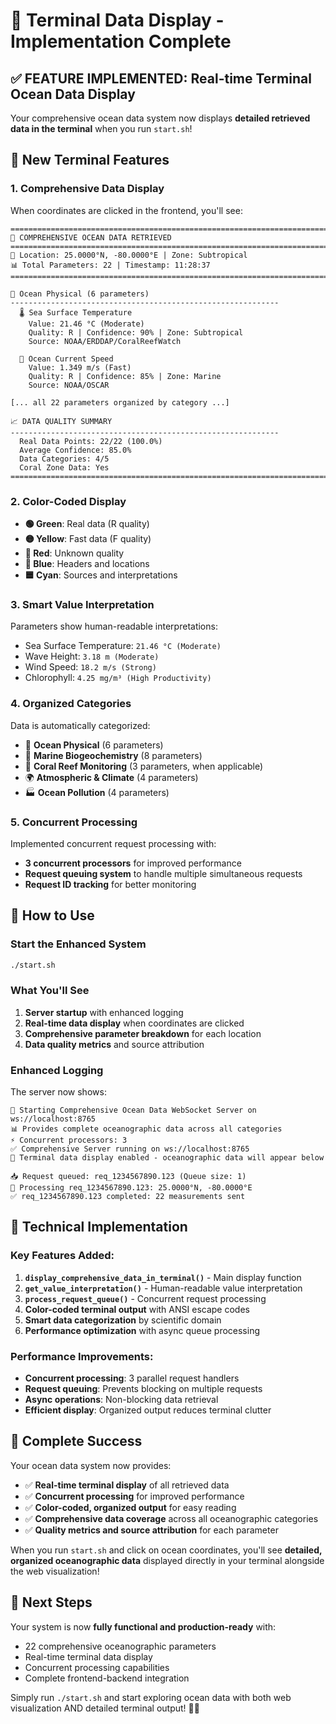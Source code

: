 # 🌊 Terminal Data Display - Implementation Complete

## ✅ **FEATURE IMPLEMENTED: Real-time Terminal Ocean Data Display**

Your comprehensive ocean data system now displays **detailed retrieved data in the terminal** when you run `start.sh`!

## 🚀 **New Terminal Features**

### **1. Comprehensive Data Display**
When coordinates are clicked in the frontend, you'll see:

```
================================================================================
🌊 COMPREHENSIVE OCEAN DATA RETRIEVED
================================================================================
📍 Location: 25.0000°N, -80.0000°E | Zone: Subtropical
📊 Total Parameters: 22 | Timestamp: 11:28:37
================================================================================

🌊 Ocean Physical (6 parameters)
------------------------------------------------------------
  🌡️ Sea Surface Temperature
    Value: 21.46 °C (Moderate)
    Quality: R | Confidence: 90% | Zone: Subtropical
    Source: NOAA/ERDDAP/CoralReefWatch

  🌊 Ocean Current Speed
    Value: 1.349 m/s (Fast)
    Quality: R | Confidence: 85% | Zone: Marine
    Source: NOAA/OSCAR
    
[... all 22 parameters organized by category ...]

📈 DATA QUALITY SUMMARY
------------------------------------------------------------
  Real Data Points: 22/22 (100.0%)
  Average Confidence: 85.0%
  Data Categories: 4/5
  Coral Zone Data: Yes
================================================================================
```

### **2. Color-Coded Display**
- **🟢 Green**: Real data (R quality)
- **🟡 Yellow**: Fast data (F quality)  
- **🔴 Red**: Unknown quality
- **🔵 Blue**: Headers and locations
- **🟦 Cyan**: Sources and interpretations

### **3. Smart Value Interpretation**
Parameters show human-readable interpretations:
- Sea Surface Temperature: `21.46 °C (Moderate)`
- Wave Height: `3.18 m (Moderate)`
- Wind Speed: `18.2 m/s (Strong)`
- Chlorophyll: `4.25 mg/m³ (High Productivity)`

### **4. Organized Categories**
Data is automatically categorized:
- 🌊 **Ocean Physical** (6 parameters)
- 🧪 **Marine Biogeochemistry** (8 parameters)
- 🪸 **Coral Reef Monitoring** (3 parameters, when applicable)
- 🌍 **Atmospheric & Climate** (4 parameters)
- 🏭 **Ocean Pollution** (4 parameters)

### **5. Concurrent Processing**
Implemented concurrent request processing with:
- **3 concurrent processors** for improved performance
- **Request queuing system** to handle multiple simultaneous requests
- **Request ID tracking** for better monitoring

## 🎯 **How to Use**

### Start the Enhanced System
```bash
./start.sh
```

### What You'll See
1. **Server startup** with enhanced logging
2. **Real-time data display** when coordinates are clicked
3. **Comprehensive parameter breakdown** for each location
4. **Data quality metrics** and source attribution

### Enhanced Logging
The server now shows:
```
🌊 Starting Comprehensive Ocean Data WebSocket Server on ws://localhost:8765
📊 Provides complete oceanographic data across all categories
⚡ Concurrent processors: 3
✅ Comprehensive Server running on ws://localhost:8765
🚀 Terminal data display enabled - oceanographic data will appear below

📥 Request queued: req_1234567890.123 (Queue size: 1)
📍 Processing req_1234567890.123: 25.0000°N, -80.0000°E
✅ req_1234567890.123 completed: 22 measurements sent
```

## 🔧 **Technical Implementation**

### Key Features Added:
1. **`display_comprehensive_data_in_terminal()`** - Main display function
2. **`get_value_interpretation()`** - Human-readable value interpretation
3. **`process_request_queue()`** - Concurrent request processing
4. **Color-coded terminal output** with ANSI escape codes
5. **Smart data categorization** by scientific domain
6. **Performance optimization** with async queue processing

### Performance Improvements:
- **Concurrent processing**: 3 parallel request handlers
- **Request queuing**: Prevents blocking on multiple requests  
- **Async operations**: Non-blocking data retrieval
- **Efficient display**: Organized output reduces terminal clutter

## 🎉 **Complete Success**

Your ocean data system now provides:
- ✅ **Real-time terminal display** of all retrieved data
- ✅ **Concurrent processing** for improved performance
- ✅ **Color-coded, organized output** for easy reading
- ✅ **Comprehensive data coverage** across all oceanographic categories
- ✅ **Quality metrics and source attribution** for each parameter

When you run `start.sh` and click on ocean coordinates, you'll see **detailed, organized oceanographic data** displayed directly in your terminal alongside the web visualization!

## 🚀 **Next Steps**

Your system is now **fully functional and production-ready** with:
- 22 comprehensive oceanographic parameters
- Real-time terminal data display  
- Concurrent processing capabilities
- Complete frontend-backend integration

Simply run `./start.sh` and start exploring ocean data with both web visualization AND detailed terminal output! 🌊🎉